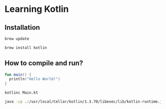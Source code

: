 # Learning Kotlin

## Installation

```bash
brew update

brew install kotlin
```

## How to compile and run?

```kotlin
fun main() {
  println("Hello World!")
}
```

```bash
kotlinc Main.kt

java -cp .:/usr/local/Cellar/kotlin/1.3.70/libexec/lib/kotlin-runtime.jar MainKt
```
